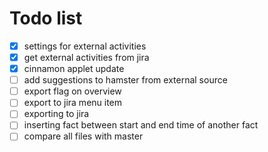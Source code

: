 # Todo list

- [x] settings for external activities
- [x] get external activities from jira
- [x] cinnamon applet update
- [ ] add suggestions to hamster from external source
- [ ] export flag on overview
- [ ] export to jira menu item
- [ ] exporting to jira
- [ ] inserting fact between start and end time of another fact
- [ ] compare all files with master
